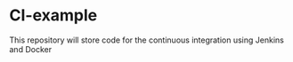 # CI-example
This repository will store code for the continuous integration using Jenkins and Docker
